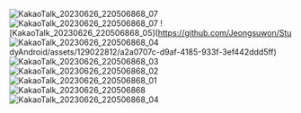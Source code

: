 ![KakaoTalk_20230626_220506868_07](https://github.com/Jeongsuwon/StudyAndroid/assets/129022812/988b5765-256d-4f6f-8f40-45b2fbfd0ab8)
![KakaoTalk_20230626_220506868_07](https://github.com/Jeongsuwon/StudyAndroid/assets/129022812/b475002e-d26b-4ed4-a016-84a5092f7323)
![KakaoTalk_20230626_220506868_05](https://github.com/Jeongsuwon/Stu
![KakaoTalk_20230626_220506868_04](https://github.com/Jeongsuwon/StudyAndroid/assets/129022812/172d4b14-b69f-4efa-bfdc-1a12e919bd61)
dyAndroid/assets/129022812/a2a0707c-d9af-4185-933f-3ef442ddd5ff)
![KakaoTalk_20230626_220506868_03](https://github.com/Jeongsuwon/StudyAndroid/assets/129022812/0f1e73b5-b309-4a60-9766-f32a37a1c1eb)
![KakaoTalk_20230626_220506868_02](https://github.com/Jeongsuwon/StudyAndroid/assets/129022812/0c08f69b-0166-44e0-b9ff-755dc0f5e82c)
![KakaoTalk_20230626_220506868_01](https://github.com/Jeongsuwon/StudyAndroid/assets/129022812/929799e9-3254-419b-a988-8f5b8920107c)
![KakaoTalk_20230626_220506868](https://github.com/Jeongsuwon/StudyAndroid/assets/129022812/a281e8a2-63b1-4ebd-b510-7910b4005a12)
![KakaoTalk_20230626_220506868_04](https://github.com/Jeongsuwon/StudyAndroid/assets/129022812/e771ffd0-a498-4f14-a953-af3b53b9e884)
